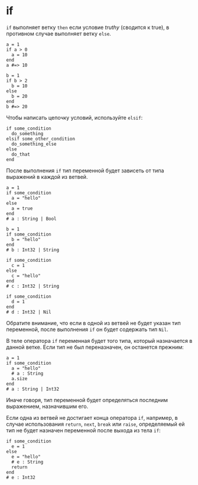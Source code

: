 # if

`if` выполняет  ветку `then` если условие *truthy* (сводится к true), в противном случае выполняет ветку `else`.

```crystal
a = 1
if a > 0
  a = 10
end
a #=> 10

b = 1
if b > 2
  b = 10
else
  b = 20
end
b #=> 20
```

Чтобы написать цепочку условий, используйте `elsif`:

```crystal
if some_condition
  do_something
elsif some_other_condition
  do_something_else
else
  do_that
end
```

После выполнения `if` тип переменной будет зависеть от типа выражений в каждой из ветвей.

```crystal
a = 1
if some_condition
  a = "hello"
else
  a = true
end
# a : String | Bool

b = 1
if some_condition
  b = "hello"
end
# b : Int32 | String

if some_condition
  c = 1
else
  c = "hello"
end
# c : Int32 | String

if some_condition
  d = 1
end
# d : Int32 | Nil
```

Обратите внимание, что если в одной из ветвей не будет указан тип переменной, после выполнения `if` он будет содержать тип `Nil`.

В теле оператора `if` переменная будет того типа, который назначается в данной ветке. Если тип не был переназначен, он останется прежним:


```crystal
a = 1
if some_condition
  a = "hello"
  # a : String
  a.size
end
# a : String | Int32
```

Иначе говоря, тип переменной будет определяться последним выражением, назначившим его.

Если одна из ветвей не достигает конца оператора `if`, например, в случае использования `return`, `next`, `break` или `raise`, определяемый ей тип не будет назначен переменной после выхода из тела `if`:

```crystal
if some_condition
  e = 1
else
  e = "hello"
  # e : String
  return
end
# e : Int32
```
